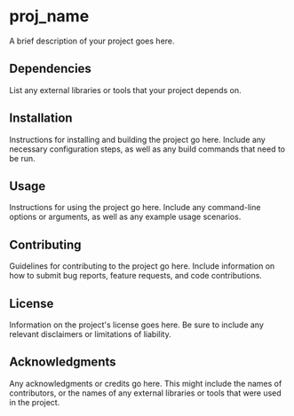 # proj_name

A brief description of your project goes here.

## Dependencies

List any external libraries or tools that your project depends on.

## Installation

Instructions for installing and building the project go here. Include any necessary configuration steps, as well as any build commands that need to be run.

## Usage

Instructions for using the project go here. Include any command-line options or arguments, as well as any example usage scenarios.

## Contributing

Guidelines for contributing to the project go here. Include information on how to submit bug reports, feature requests, and code contributions.

## License

Information on the project's license goes here. Be sure to include any relevant disclaimers or limitations of liability.

## Acknowledgments

Any acknowledgments or credits go here. This might include the names of contributors, or the names of any external libraries or tools that were used in the project.
